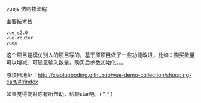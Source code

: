 vuejs 仿购物流程

主要技术栈：

    vuejs2.0
    vue-router
    vuex

这个项目是模仿别人的项目写的，基于原项目做了一些功能改进，比如：购买数量可以增减、可随意输入数量，购买后参数初始化。。。

原项目地址：http://xiaoluoboding.github.io/vue-demo-collection/shopping-cart/#!/index

如果觉得能对你有所帮助，给颗star吧。( ^_^ )
